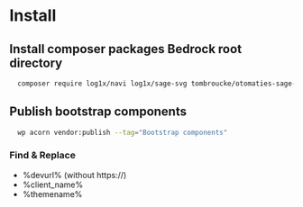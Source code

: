 # Install

## Install composer packages Bedrock root directory
```sh
  composer require log1x/navi log1x/sage-svg tombroucke/otomaties-sage-helper
```

## Publish bootstrap components
```sh
  wp acorn vendor:publish --tag="Bootstrap components"
```

### Find & Replace
- %devurl% (without https://)
- %client_name%
- %themename%
